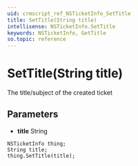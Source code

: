 ```yaml
---
uid: crmscript_ref_NSTicketInfo_SetTitle
title: SetTitle(String title)
intellisense: NSTicketInfo.SetTitle
keywords: NSTicketInfo, GetTitle
so.topic: reference
---
```


# SetTitle(String title)

The title/subject of the created ticket

## Parameters

* **title** String

```crmscript
NSTicketInfo thing;
String title;
thing.SetTitle(title);
```

